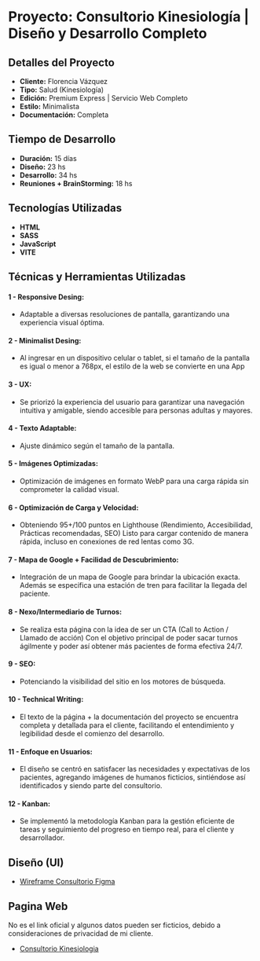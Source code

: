# Proyecto: Consultorio Kinesiología | Diseño y Desarrollo Completo

## Detalles del Proyecto

-   **Cliente:** Florencia Vázquez
-   **Tipo:** Salud (Kinesiología)
-   **Edición:** Premium Express | Servicio Web Completo
-   **Estilo:** Minimalista
-   **Documentación:** Completa

## Tiempo de Desarrollo

-   **Duración:** 15 días
-   **Diseño:** 23 hs
-   **Desarrollo:** 34 hs
-   **Reuniones + BrainStorming:** 18 hs

## Tecnologías Utilizadas

-   **HTML**
-   **SASS**
-   **JavaScript**
-   **VITE**



## Técnicas y Herramientas Utilizadas

#### 1 - **Responsive Desing:**

- Adaptable a diversas resoluciones de pantalla, garantizando una experiencia visual óptima.

#### 2 -  **Minimalist Desing:**

- Al ingresar en un dispositivo celular o tablet, si el tamaño de la pantalla es igual o menor a 768px, el estilo de la web se convierte en una App

#### 3 -  **UX:**

- Se priorizó la experiencia del usuario para garantizar una navegación intuitiva y amigable, siendo accesible para personas adultas y mayores.

#### 4 - **Texto Adaptable:**

- Ajuste dinámico según el tamaño de la pantalla.

#### 5 - **Imágenes Optimizadas:**

- Optimización de imágenes en formato WebP para una carga rápida sin comprometer la calidad visual.

#### 6 - **Optimización de Carga y Velocidad:**

- Obteniendo 95+/100 puntos en Lighthouse (Rendimiento, Accesibilidad, Prácticas recomendadas, SEO)
Listo para cargar contenido de manera rápida, incluso en conexiones de red lentas como 3G.

#### 7 - **Mapa de Google + Facilidad de Descubrimiento:**

- Integración de un mapa de Google para brindar la ubicación exacta. Además se especifica una estación de tren para facilitar la llegada del paciente.

#### 8 -  **Nexo/Intermediario de Turnos:**

- Se realiza esta página con la idea de ser un CTA (Call to Action / Llamado de acción) Con el objetivo principal de poder sacar turnos ágilmente y poder así obtener más pacientes de forma efectiva 24/7.

#### 9 -  **SEO:**

- Potenciando la visibilidad del sitio en los motores de búsqueda.

#### 10 - **Technical Writing:**

- El texto de la página + la documentación del proyecto se encuentra completa y detallada para el cliente, facilitando el entendimiento y legibilidad desde el comienzo del desarrollo.

#### 11 - **Enfoque en Usuarios:**

- El diseño se centró en satisfacer las necesidades y expectativas de los pacientes, agregando imágenes de humanos ficticios, sintiéndose así identificados y siendo parte del consultorio.

#### 12 - **Kanban:**

- Se implementó la metodología Kanban para la gestión eficiente de tareas y seguimiento del progreso en tiempo real, para el cliente y desarrollador.

## Diseño (UI)

-   [Wireframe Consultorio Figma](https://www.figma.com/file/vcTDl7mT9HCyEuFEqQ3X1Q/Flor-Consultorio-Oficial?type=design&node-id=3%3A97&mode=design&t=fcT0Zh85u2xPkyJW-1)

## Pagina Web

No es el link oficial y algunos datos pueden ser ficticios, debido a consideraciones de privacidad de mi cliente.

-   [Consultorio Kinesiologia](https://kinesiologia-eddev.netlify.app/)